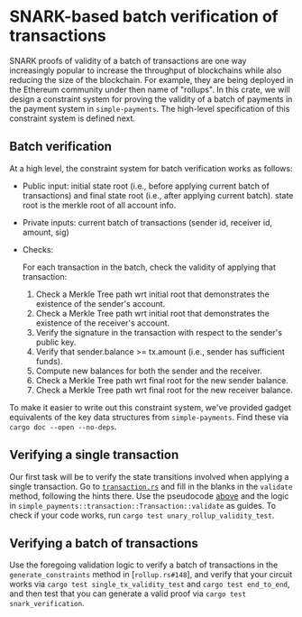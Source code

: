 # SNARK-based batch verification of transactions

SNARK proofs of validity of a batch of transactions are one way increasingly popular to increase the throughput of blockchains while also reducing the size of the blockchain. For example, they are being deployed in the Ethereum community under then name of "rollups". In this crate, we will design a constraint system for proving the validity of a batch of payments in the payment system in `simple-payments`. The high-level specification of this constraint system is defined next.

## Batch verification

At a high level, the constraint system for batch verification works as follows:

* Public input: initial state root (i.e., before applying current batch of transactions) and final state root (i.e., after applying current batch). state root is the merkle root of all account info. 
* Private inputs: current batch of transactions (sender id, receiver id, amount, sig)
* Checks:

  For each transaction in the batch, check the validity of applying that transaction:
  1) Check a Merkle Tree path wrt initial root that demonstrates the existence of the sender's account. 
  2) Check a Merkle Tree path wrt initial root that demonstrates the existence of the receiver's account.
  3) Verify the signature in the transaction with respect to the sender's public key.
  4) Verify that sender.balance >= tx.amount (i.e., sender has sufficient funds).
  5) Compute new balances for both the sender and the receiver.
  6) Check a Merkle Tree path wrt final root for the new sender balance.
  7) Check a Merkle Tree path wrt final root for the new receiver balance.

To make it easier to write out this constraint system, we've provided gadget equivalents of the key data structures from `simple-payments`. Find these via `cargo doc --open --no-deps`.

## Verifying a single transaction

Our first task will be to verify the state transitions involved when applying a single transaction. Go to [`transaction.rs`](./src/transaction.rs) and fill in the blanks in the `validate` method, following the hints there. Use the pseudocode [above](#batch-verification) and the logic in `simple_payments::transaction::Transaction::validate` as guides. To check if your code works, run `cargo test unary_rollup_validity_test`.


## Verifying a batch of transactions

Use the foregoing validation logic to verify a batch of transactions in the `generate_constraints` method in [`rollup.rs#148`], and verify that your circuit works via `cargo test single_tx_validity_test` and `cargo test end_to_end`, and then test that you can generate a valid proof via `cargo test snark_verification`.
